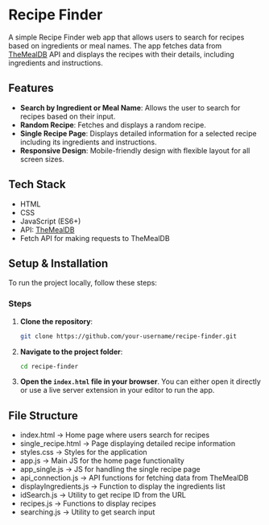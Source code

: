 # Recipe Finder

A simple Recipe Finder web app that allows users to search for recipes based on ingredients or meal names. The app fetches data from [TheMealDB](https://www.themealdb.com/) API and displays the recipes with their details, including ingredients and instructions.

## Features

- **Search by Ingredient or Meal Name**: Allows the user to search for recipes based on their input.
- **Random Recipe**: Fetches and displays a random recipe.
- **Single Recipe Page**: Displays detailed information for a selected recipe including its ingredients and instructions.
- **Responsive Design**: Mobile-friendly design with flexible layout for all screen sizes.

## Tech Stack

- HTML
- CSS
- JavaScript (ES6+)
- API: [TheMealDB](https://www.themealdb.com/)
- Fetch API for making requests to TheMealDB

## Setup & Installation

To run the project locally, follow these steps:

### Steps

1. **Clone the repository**:

    ```bash
    git clone https://github.com/your-username/recipe-finder.git
    ```

2. **Navigate to the project folder**:

    ```bash
    cd recipe-finder
    ```

3. **Open the `index.html` file in your browser**. You can either open it directly or use a live server extension in your editor to run the app.


## File Structure

- index.html -> Home page where users search for recipes 
- single_recipe.html -> Page displaying detailed recipe information 
- styles.css -> Styles for the application 
- app.js -> Main JS for the home page functionality 
- app_single.js -> JS for handling the single recipe page 
- api_connection.js -> API functions for fetching data from TheMealDB 
- displayIngredients.js -> Function to display the ingredients list 
- idSearch.js -> Utility to get recipe ID from the URL 
- recipes.js -> Functions to display recipes 
- searching.js -> Utility to get search input